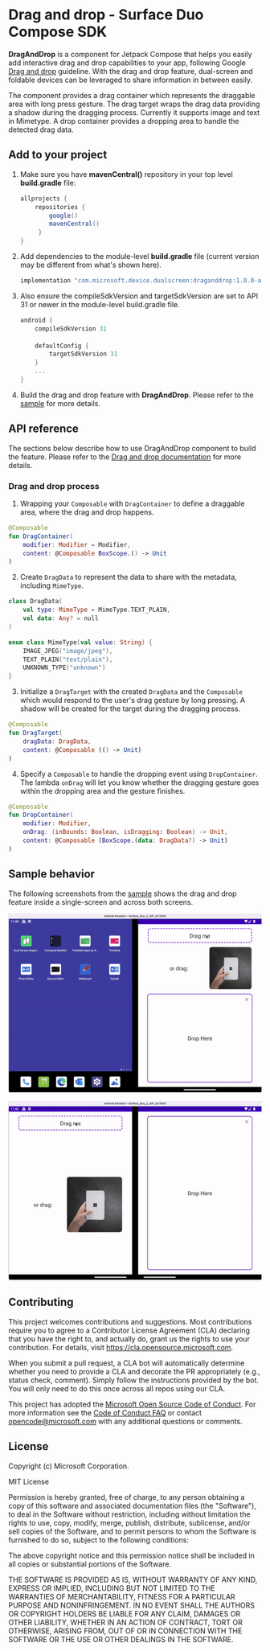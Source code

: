 # Drag and drop - Surface Duo Compose SDK

**DragAndDrop** is a component for Jetpack Compose that helps you easily add interactive drag and drop capabilities to your app, following Google [Drag and drop](https://developer.android.com/guide/topics/ui/drag-drop) guideline. With the drag and drop feature, dual-screen and foldable devices can be leveraged to share information in between easily.

The component provides a drag container which represents the draggable area with long press gesture. The drag target wraps the drag data providing a shadow during the dragging process. Currently it supports image and text in Mimetype. A drop container provides a dropping area to handle the detected drag data.

## Add to your project

1. Make sure you have **mavenCentral()** repository in your top level **build.gradle** file:

    ```gradle
    allprojects {
        repositories {
            google()
            mavenCentral()
         }
    }
    ```

2. Add dependencies to the module-level **build.gradle** file (current version may be different from what's shown here).

    ```gradle
    implementation "com.microsoft.device.dualscreen:draganddrop:1.0.0-alpha01"
    ```

3. Also ensure the compileSdkVersion and targetSdkVersion are set to API 31 or newer in the module-level build.gradle file.

    ```gradle
    android { 
        compileSdkVersion 31
        
        defaultConfig { 
            targetSdkVersion 31
        } 
        ... 
    }
    ```

4. Build the drag and drop feature with **DragAndDrop**. Please refer to the [sample](https://github.com/microsoft/surface-duo-compose-sdk/tree/main/DragAndDrop/sample) for more details.

## API reference

The sections below describe how to use DragAndDrop component to build the feature. Please refer to the [Drag and drop documentation](https://docs.microsoft.com/dual-screen/android/jetpack/compose) for more details.

### Drag and drop process

1. Wrapping your `Composable` with `DragContainer` to define a draggable area, where the drag and drop happens.

```kotlin
@Composable
fun DragContainer(
    modifier: Modifier = Modifier,
    content: @Composable BoxScope.() -> Unit
)
```

2. Create `DragData` to represent the data to share with the metadata, including `MimeType`.

```kotlin
class DragData(
    val type: MimeType = MimeType.TEXT_PLAIN,
    val data: Any? = null
)
```

```kotlin
enum class MimeType(val value: String) {
    IMAGE_JPEG("image/jpeg"),
    TEXT_PLAIN("text/plain"),
    UNKNOWN_TYPE("unknown")
}
```

3. Initialize a `DragTarget` with the created `DragData` and the `Composable` which would respond to the user's drag gesture by long pressing. A shadow will be created for the target during the dragging process.

```kotlin
@Composable
fun DragTarget(
    dragData: DragData,
    content: @Composable (() -> Unit)
)
```

4. Specify a `Composable` to handle the dropping event using `DropContainer`. The lambda `onDrag` will let you know whether the dragging gesture goes within the dropping area and the gesture finishes.

```kotlin
@Composable
fun DropContainer(
    modifier: Modifier,
    onDrag: (inBounds: Boolean, isDragging: Boolean) -> Unit,
    content: @Composable (BoxScope.(data: DragData?) -> Unit)
)
```

## Sample behavior

The following screenshots from the [sample](https://github.com/microsoft/surface-duo-compose-sdk/tree/main/DragAndDrop/sample) shows the drag and drop feature inside a single-screen and across both screens.

![single-screen](screenshots/single_screen.gif)

![dual-screen](screenshots/dual_screen.gif)

## Contributing

This project welcomes contributions and suggestions.  Most contributions require you to agree to a
Contributor License Agreement (CLA) declaring that you have the right to, and actually do, grant us
the rights to use your contribution. For details, visit https://cla.opensource.microsoft.com.

When you submit a pull request, a CLA bot will automatically determine whether you need to provide
a CLA and decorate the PR appropriately (e.g., status check, comment). Simply follow the instructions
provided by the bot. You will only need to do this once across all repos using our CLA.

This project has adopted the [Microsoft Open Source Code of Conduct](https://opensource.microsoft.com/codeofconduct/).
For more information see the [Code of Conduct FAQ](https://opensource.microsoft.com/codeofconduct/faq/) or
contact [opencode@microsoft.com](mailto:opencode@microsoft.com) with any additional questions or comments.

## License

Copyright (c) Microsoft Corporation.

MIT License

Permission is hereby granted, free of charge, to any person obtaining a copy of this software and associated documentation files (the "Software"), to deal in the Software without restriction, including without limitation the rights to use, copy, modify, merge, publish, distribute, sublicense, and/or sell copies of the Software, and to permit persons to whom the Software is furnished to do so, subject to the following conditions:

The above copyright notice and this permission notice shall be included in all copies or substantial portions of the Software.

THE SOFTWARE IS PROVIDED AS IS, WITHOUT WARRANTY OF ANY KIND, EXPRESS OR IMPLIED, INCLUDING BUT NOT LIMITED TO THE WARRANTIES OF MERCHANTABILITY, FITNESS FOR A PARTICULAR PURPOSE AND NONINFRINGEMENT. IN NO EVENT SHALL THE AUTHORS OR COPYRIGHT HOLDERS BE LIABLE FOR ANY CLAIM, DAMAGES OR OTHER LIABILITY, WHETHER IN AN ACTION OF CONTRACT, TORT OR OTHERWISE, ARISING FROM, OUT OF OR IN CONNECTION WITH THE SOFTWARE OR THE USE OR OTHER DEALINGS IN THE SOFTWARE.
